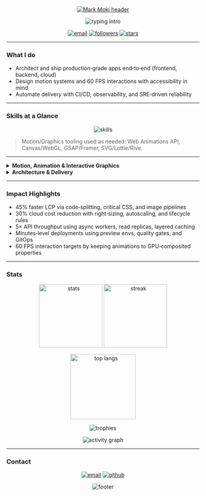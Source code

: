<!-- Profile Header -->
<p align="center">
  <a href="https://github.com/MarkMoki" target="_blank" rel="noopener noreferrer">
    <picture>
      <source media="(prefers-color-scheme: dark)" srcset="https://capsule-render.vercel.app/api?type=wave&color=0:0b1023,100:1b2a4a&height=180&section=header&text=Mark%20Moki&fontColor=6fffe9&fontSize=56&fontAlign=50&fontAlignY=35&animation=twinkling&desc=Full%E2%80%91Stack%20Engineer%20%E2%80%A2%20Motion%20%26%20Cloud&descAlign=50&descAlignY=62&v=2" />
      <img src="https://readme-typing-svg.demolab.com?font=Orbitron&weight=700&size=32&duration=7800&pause=900&color=6FFFE9&center=true&vCenter=true&multiline=true&width=700&height=70&lines=Mark+Moki" alt="Mark Moki header" />
    </picture>
  </a>
</p>

<p align="center">
  <img src="https://readme-typing-svg.demolab.com?font=Orbitron&weight=700&size=22&duration=3800&pause=900&color=6FFFE9&center=true&vCenter=true&multiline=true&width=700&height=70&lines=Building+fast%2C+secure%2C+and+scalable+products;High%E2%80%91fidelity+motion+%26+interactive+experiences" alt="typing intro" />
</p>

<p align="center">
  <a href="mailto:moki.dev01@gmail.com"><img src="https://img.shields.io/badge/Email-moki.dev01%40gmail.com-6fffe9?style=for-the-badge&logo=gmail&logoColor=0b1023" alt="email" /></a>
  <a href="https://github.com/MarkMoki"><img src="https://img.shields.io/github/followers/MarkMoki?label=Follow&style=for-the-badge&color=8a7dff" alt="followers" /></a>
  <a href="https://github.com/MarkMoki?tab=repositories"><img src="https://img.shields.io/github/stars/MarkMoki?affiliations=OWNER&style=for-the-badge&color=ff6bcb" alt="stars" /></a>
</p>

---

### What I do
- Architect and ship production‑grade apps end‑to‑end (frontend, backend, cloud)
- Design motion systems and 60 FPS interactions with accessibility in mind
- Automate delivery with CI/CD, observability, and SRE‑driven reliability

---

### Skills at a Glance
<p align="center">
  <img src="https://skillicons.dev/icons?i=ts,js,python,kotlin,php,java,react,nextjs,vue,angular,tailwind,threejs,nodejs,express,django,flask,laravel,graphql,postgres,mysql,mongodb,redis,aws,azure,gcp,vercel,cloudflare,firebase,docker,kubernetes,nginx,terraform,git,githubactions,figma&perline=11" alt="skills" />
</p>

> Motion/Graphics tooling used as needed: Web Animations API, Canvas/WebGL, GSAP/Framer, SVG/Lottie/Rive.

---

<details>
  <summary><b>Motion, Animation & Interactive Graphics</b></summary>

  - Principles: hierarchy, choreography, anticipation/overshoot, continuity, custom easing
  - Techniques: FLIP, transform/opacity‑only updates, raf scheduling, throttled observers
  - Accessibility: respects prefers‑reduced‑motion with content parity and keyboard‑safe flows
  - Scroll/time: Scroll‑Driven Animations (ScrollTimeline), IntersectionObserver orchestration
  - Graphics: Canvas 2D/WebGL, particle systems, instancing, post‑FX (bloom/DOF), shader basics
  - Performance: frame budget discipline (~16.7ms), layer promotion, OffscreenCanvas, workers
</details>

<details>
  <summary><b>Architecture & Delivery</b></summary>

  - Patterns: Hexagonal/Clean, CQRS, event‑driven, circuit breaker, saga
  - APIs: Contract‑first (OpenAPI/GraphQL SDL), pagination, idempotency, rate limiting
  - Security: OAuth2/JWT, mTLS, OWASP ASVS, secret mgmt, workload identity
  - Data: schema design, indexing, partitioning, migrations; analytics pipelines
  - Cloud/DevOps: Docker, K8s, Helm, Terraform, CI/CD, GitOps, observability (OTel, Grafana/Loki/Prom/ELK)
</details>

---

### Impact Highlights
- 45% faster LCP via code‑splitting, critical CSS, and image pipelines
- 30% cloud cost reduction with right‑sizing, autoscaling, and lifecycle rules
- 5× API throughput using async workers, read replicas, layered caching
- Minutes‑level deployments using preview envs, quality gates, and GitOps
- 60 FPS interaction targets by keeping animations to GPU‑composited properties

---

### Stats
<p align="center">
  <img height="165" src="https://github-readme-stats.vercel.app/api?username=MarkMoki&show_icons=true&theme=tokyonight&hide_border=false&rank_icon=github" alt="stats" />
  <img height="165" src="https://streak-stats.demolab.com?user=MarkMoki&theme=tokyonight&hide_border=false" alt="streak" />
</p>
<p align="center">
  <img height="170" src="https://github-readme-stats.vercel.app/api/top-langs/?username=MarkMoki&layout=compact&theme=tokyonight&hide_border=false" alt="top langs" />
</p>
<p align="center">
  <img src="https://github-profile-trophy.vercel.app/?username=MarkMoki&theme=radical&no-frame=true&no-bg=true&margin-w=8" alt="trophies" />
</p>
<p align="center">
  <img src="https://github-readme-activity-graph.vercel.app/graph?username=MarkMoki&theme=tokyo-night&hide_border=true" alt="activity graph" />
</p>

---

### Contact
<p align="center">
  <a href="mailto:moki.dev01@gmail.com"><img src="https://img.shields.io/badge/Email-moki.dev01%40gmail.com-0b1023?style=for-the-badge&logo=gmail&logoColor=white" alt="email" /></a>
  <a href="https://github.com/MarkMoki"><img src="https://img.shields.io/badge/GitHub-MarkMoki-1b2a4a?style=for-the-badge&logo=github&logoColor=white" alt="github" /></a>
</p>

<p align="center">
  <img src="https://capsule-render.vercel.app/api?type=wave&color=0:1b2a4a,100:0b1023&height=120&section=footer&text=Let's%20build%20something%20exceptional.&fontColor=6fffe9&fontSize=18&fontAlign=50&fontAlignY=50" alt="footer" />
</p>
